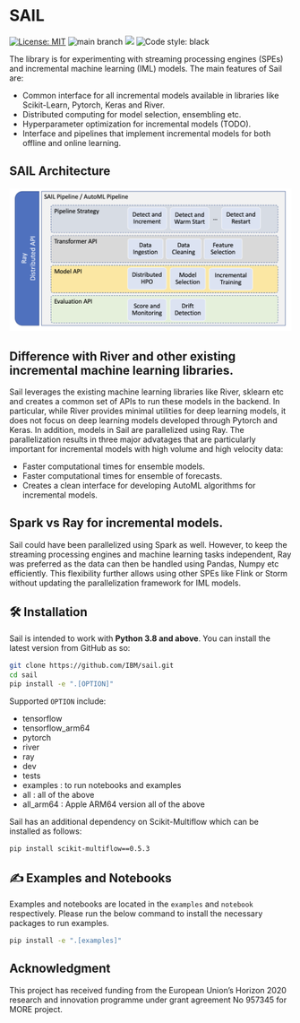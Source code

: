 # SAIL

[![License: MIT](https://img.shields.io/badge/License-MIT-yellow.svg)](https://opensource.org/licenses/MIT) ![main branch](https://github.com/IBM/sail/actions/workflows/build.yml/badge.svg?branch=main) [![](https://img.shields.io/badge/python-3.8+-blue.svg)](https://www.python.org/downloads/) <img alt="Code style: black" src="https://img.shields.io/badge/code%20style-black-000000.svg"></a>

The library is for experimenting with streaming processing engines (SPEs) and incremental machine learning (IML) models. The main features of Sail are:

- Common interface for all incremental models available in libraries like Scikit-Learn, Pytorch, Keras and River.
- Distributed computing for model selection, ensembling etc.
- Hyperparameter optimization for incremental models (TODO).
- Interface and pipelines that implement incremental models for both offline and online learning.

## SAIL Architecture

![Architecture](architecture.png)

## Difference with River and other existing incremental machine learning libraries.

Sail leverages the existing machine learning libraries like River, sklearn etc and creates a common set of APIs to run these models in the backend. In particular, while River provides minimal utilities for deep learning models, it does not focus on deep learning models developed through Pytorch and Keras. In addition, models in Sail are parallelized using Ray. The parallelization results in three major advatages that are particularly important for incremental models with high volume and high velocity data:

- Faster computational times for ensemble models.
- Faster computational times for ensemble of forecasts.
- Creates a clean interface for developing AutoML algorithms for incremental models.

## Spark vs Ray for incremental models.

Sail could have been parallelized using Spark as well. However, to keep the streaming processing engines and machine learning tasks independent, Ray was preferred as the data can then be handled using Pandas, Numpy etc efficiently. This flexibility further allows using other SPEs like Flink or Storm without updating the parallelization framework for IML models.

## 🛠 Installation

Sail is intended to work with **Python 3.8 and above**. You can install the latest version from GitHub as so:

```sh
git clone https://github.com/IBM/sail.git
cd sail
pip install -e ".[OPTION]"
```

Supported `OPTION` include:

- tensorflow
- tensorflow_arm64
- pytorch
- river
- ray
- dev
- tests
- examples : to run notebooks and examples
- all : all of the above
- all_arm64 : Apple ARM64 version all of the above

Sail has an additional dependency on Scikit-Multiflow which can be installed as follows:

```sh
pip install scikit-multiflow==0.5.3
```

## ✍️ Examples and Notebooks

Examples and notebooks are located in the `examples` and `notebook` respectively. Please run the below command to install the necessary packages to run examples.

```sh
pip install -e ".[examples]"
```

## Acknowledgment

This project has received funding from the European Union’s Horizon 2020 research and innovation programme under grant agreement No 957345 for MORE project.

